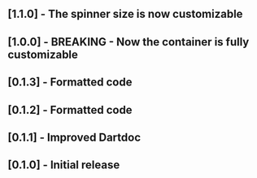 ## [1.1.0] - The spinner size is now customizable
## [1.0.0] - BREAKING - Now the container is fully customizable
## [0.1.3] - Formatted code
## [0.1.2] - Formatted code
## [0.1.1] - Improved Dartdoc
## [0.1.0] - Initial release